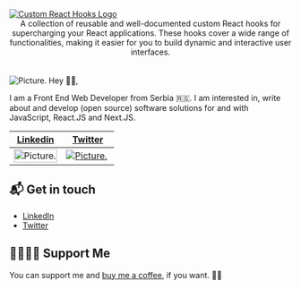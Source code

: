 <a href="https://github.com/djkepa/custom-react-hooks">
  <img src="https://i.ibb.co/ykSxVSX/custom-react-hooks-logo.png" alt="Custom React Hooks Logo"/>
</a>
<div align="center">
  A collection of reusable and well-documented custom React hooks for supercharging your React applications. These hooks cover a wide range of functionalities, making it easier for you to build dynamic and interactive user interfaces.
</div>
<br/>
<br/>
<img alt="Picture." src="https://res.cloudinary.com/dfiixmt0r/image/upload/v1662722021/linkedin_cover_zwddsu.jpg" />
Hey 👋🏻,

I am a Front End Web Developer from Serbia 🇷🇸. I am interested in, write about and develop (open source) software solutions for and with JavaScript, React.JS and Next.JS.

<div align="center">
  <table border="0" cellspacing="0" cellpadding="0">
    <thead>
      <tr>
        <th width="50%">
          <strong><a href="https://www.linkedin.com/in/branislav-grozdanović">Linkedin</a></strong>
        </th>
        <th width="50%">
          <strong><a href="twitter.com/djkepa">Twitter</a></strong>
        </th>
      </tr>
    </thead>
    <tbody>
      <tr>
        <td>
           <a href="https://github.com/djkepa/music_sp">
            <img
              alt="Picture."
                  width="100%"
              src="https://i.ibb.co/3ryFmH3/Musicplayer-2020.jpg"
            />
          </a>
        </td>
        <td>
          <a href="https://github.com/djkepa/spring-congress_ws">
            <img
              alt="Picture."
              src="https://media.giphy.com/media/XKNDxCTLwpDElXn7LF/giphy.gif"
            />
          </a>
        </td>
      </tr>
    </tbody>
  </table>
</div>

## 📬 Get in touch

- [LinkedIn](https://www.linkedin.com/in/branislav-grozdanović)
- [Twitter](https://twitter.com/djkepa)

## 🤜🏻🤛🏻 Support Me

You can support me and [buy me a coffee](https://www.buymeacoffee.com/kepa), if you want. 🙏🏻
